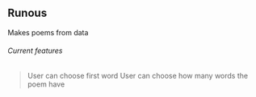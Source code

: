 ## Runous

Makes poems from data

###### Current features
> User can choose first word
> User can choose how many words the poem have
